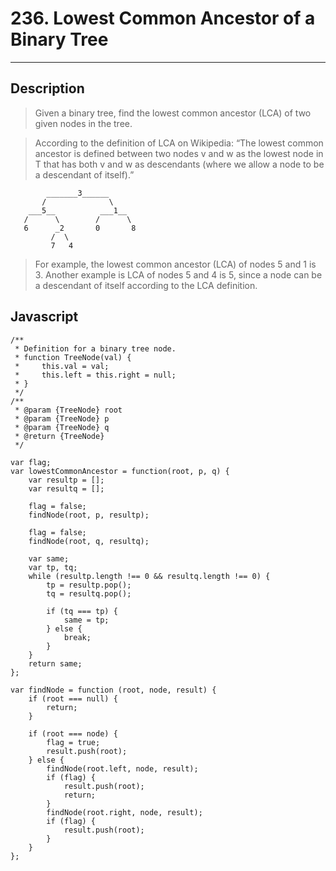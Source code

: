 # 236. Lowest Common Ancestor of a Binary Tree

---

## Description

> Given a binary tree, find the lowest common ancestor (LCA) of two given nodes in the tree.

> According to the definition of LCA on Wikipedia: “The lowest common ancestor is defined between two nodes v and w as the lowest node in T that has both v and w as descendants (where we allow a node to be a descendant of itself).”

```
        _______3______
       /              \
    ___5__          ___1__
   /      \        /      \
   6      _2       0       8
         /  \
         7   4
```

> For example, the lowest common ancestor (LCA) of nodes 5 and 1 is 3. Another example is LCA of nodes 5 and 4 is 5, since a node can be a descendant of itself according to the LCA definition.

## Javascript


```
/**
 * Definition for a binary tree node.
 * function TreeNode(val) {
 *     this.val = val;
 *     this.left = this.right = null;
 * }
 */
/**
 * @param {TreeNode} root
 * @param {TreeNode} p
 * @param {TreeNode} q
 * @return {TreeNode}
 */

var flag;
var lowestCommonAncestor = function(root, p, q) {
    var resultp = [];
    var resultq = [];
    
    flag = false;
    findNode(root, p, resultp);

    flag = false;
    findNode(root, q, resultq);

    var same;
    var tp, tq;
    while (resultp.length !== 0 && resultq.length !== 0) {
        tp = resultp.pop();
        tq = resultq.pop();

        if (tq === tp) {
            same = tp;
        } else {
            break;
        }
    }
    return same;
};

var findNode = function (root, node, result) {
    if (root === null) {
        return;
    }

    if (root === node) {
        flag = true;
        result.push(root);
    } else {
        findNode(root.left, node, result);
        if (flag) {
            result.push(root);
            return;
        }
        findNode(root.right, node, result);
        if (flag) {
            result.push(root);
        }
    }
};
```
